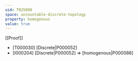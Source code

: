 ```yaml
---
uid: T025890
space: uncountable-discrete-topology
property: homogenous
value: true
---
```

[[Proof]]

* [T000030] [Discrete|P000052]
* [I000204] [Discrete|P000052] => [homogenous|P000086]

